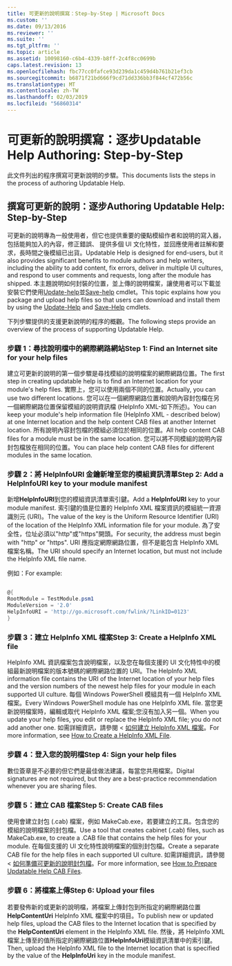 ```yaml
---
title: 可更新的說明撰寫：Step-by-Step | Microsoft Docs
ms.custom: ''
ms.date: 09/13/2016
ms.reviewer: ''
ms.suite: ''
ms.tgt_pltfrm: ''
ms.topic: article
ms.assetid: 10098160-c6b4-4339-b8ff-2c4f8cc0699b
caps.latest.revision: 13
ms.openlocfilehash: fbc77cc0fafce93d239da1c459d4b761b21ef3cb
ms.sourcegitcommit: b6871f21bd666f9cd71dd336bb3f844cf472b56c
ms.translationtype: MT
ms.contentlocale: zh-TW
ms.lasthandoff: 02/03/2019
ms.locfileid: "56860314"
---
```

# <a name="updatable-help-authoring-step-by-step"></a><span data-ttu-id="62cb4-102">可更新的說明撰寫：逐步</span><span class="sxs-lookup"><span data-stu-id="62cb4-102">Updatable Help Authoring: Step-by-Step</span></span>

<span data-ttu-id="62cb4-103">此文件列出的程序撰寫可更新說明的步驟。</span><span class="sxs-lookup"><span data-stu-id="62cb4-103">This documents lists the steps in the process of authoring Updatable Help.</span></span>

## <a name="authoring-updatable-help-step-by-step"></a><span data-ttu-id="62cb4-104">撰寫可更新的說明：逐步</span><span class="sxs-lookup"><span data-stu-id="62cb4-104">Authoring Updatable Help: Step-by-Step</span></span>

<span data-ttu-id="62cb4-105">可更新的說明專為一般使用者，但它也提供重要的優點模組作者和說明的寫入器，包括能夠加入的內容，修正錯誤、 提供多個 UI 文化特性，並回應使用者註解和要求，長時間之後模組已出貨。</span><span class="sxs-lookup"><span data-stu-id="62cb4-105">Updatable Help is designed for end-users, but it also provides significant benefits to module authors and help writers, including the ability to add content, fix errors, deliver in multiple UI cultures, and respond to user comments and requests, long after the module has shipped.</span></span> <span data-ttu-id="62cb4-106">本主題說明如何封裝的位置，並上傳的說明檔案，讓使用者可以下載並安裝它們使用[Update-help](/powershell/module/Microsoft.PowerShell.Core/Update-Help)並[Save-help](/powershell/module/Microsoft.PowerShell.Core/Save-Help) cmdlet。</span><span class="sxs-lookup"><span data-stu-id="62cb4-106">This topic explains how you package and upload help files so that users can download and install them by using the [Update-Help](/powershell/module/Microsoft.PowerShell.Core/Update-Help) and [Save-Help](/powershell/module/Microsoft.PowerShell.Core/Save-Help) cmdlets.</span></span>

<span data-ttu-id="62cb4-107">下列步驟提供的支援更新說明的程序的概觀。</span><span class="sxs-lookup"><span data-stu-id="62cb4-107">The following steps provide an overview of the process of supporting Updatable Help.</span></span>

### <a name="step-1-find-an-internet-site-for-your-help-files"></a><span data-ttu-id="62cb4-108">步驟 1：尋找說明檔中的網際網路網站</span><span class="sxs-lookup"><span data-stu-id="62cb4-108">Step 1: Find an Internet site for your help files</span></span>

<span data-ttu-id="62cb4-109">建立可更新的說明的第一個步驟是尋找模組的說明檔案的網際網路位置。</span><span class="sxs-lookup"><span data-stu-id="62cb4-109">The first step in creating updatable help is to find an Internet location for your module's help files.</span></span> <span data-ttu-id="62cb4-110">實際上，您可以使用兩個不同的位置。</span><span class="sxs-lookup"><span data-stu-id="62cb4-110">Actually, you can use two different locations.</span></span> <span data-ttu-id="62cb4-111">您可以在一個網際網路位置和說明內容封包檔在另一個網際網路位置保留模組的說明資訊檔 (HelpInfo XML-如下所述)。</span><span class="sxs-lookup"><span data-stu-id="62cb4-111">You can keep your module's help information file (HelpInfo XML - described below) at one Internet location and the help content CAB files at another Internet location.</span></span> <span data-ttu-id="62cb4-112">所有說明內容封包檔的模組必須位於相同的位置。</span><span class="sxs-lookup"><span data-stu-id="62cb4-112">All help content CAB files for a module must be in the same location.</span></span> <span data-ttu-id="62cb4-113">您可以將不同模組的說明內容封包檔放在相同的位置。</span><span class="sxs-lookup"><span data-stu-id="62cb4-113">You can place help content CAB files for different modules in the same location.</span></span>

### <a name="step-2-add-a-helpinfouri-key-to-your-module-manifest"></a><span data-ttu-id="62cb4-114">步驟 2：將 HelpInfoURI 金鑰新增至您的模組資訊清單</span><span class="sxs-lookup"><span data-stu-id="62cb4-114">Step 2: Add a HelpInfoURI key to your module manifest</span></span>

<span data-ttu-id="62cb4-115">新增**HelpInfoURI**到您的模組資訊清單索引鍵。</span><span class="sxs-lookup"><span data-stu-id="62cb4-115">Add a **HelpInfoURI** key to your module manifest.</span></span> <span data-ttu-id="62cb4-116">索引鍵的值是位置的 HelpInfo XML 檔案資訊的模組統一資源識別元 (URI)。</span><span class="sxs-lookup"><span data-stu-id="62cb4-116">The value of the key is the Uniform Resource Identifier (URI) of the location of the HelpInfo XML information file for your module.</span></span> <span data-ttu-id="62cb4-117">為了安全性，位址必須以"http"或"https"開頭。</span><span class="sxs-lookup"><span data-stu-id="62cb4-117">For security, the address must begin with "http" or "https".</span></span> <span data-ttu-id="62cb4-118">URI 應指定網際網路位置，但不是能包含 HelpInfo XML 檔案名稱。</span><span class="sxs-lookup"><span data-stu-id="62cb4-118">The URI should specify an Internet location, but must not include the HelpInfo XML file name.</span></span>

<span data-ttu-id="62cb4-119">例如：</span><span class="sxs-lookup"><span data-stu-id="62cb4-119">For example:</span></span>

```powershell

@{
RootModule = TestModule.psm1
ModuleVersion = '2.0'
HelpInfoURI = 'http://go.microsoft.com/fwlink/?LinkID=0123'
}
```

### <a name="step-3-create-a-helpinfo-xml-file"></a><span data-ttu-id="62cb4-120">步驟 3：建立 HelpInfo XML 檔案</span><span class="sxs-lookup"><span data-stu-id="62cb4-120">Step 3: Create a HelpInfo XML file</span></span>

<span data-ttu-id="62cb4-121">HelpInfo XML 資訊檔案包含說明檔案，以及您在每個支援的 UI 文化特性中的模組最新說明檔案的版本號碼的網際網路位置的 URI。</span><span class="sxs-lookup"><span data-stu-id="62cb4-121">The HelpInfo XML information file contains the URI of the Internet location of your help files and the version numbers of the newest help files for your module in each supported UI culture.</span></span> <span data-ttu-id="62cb4-122">每個 Windows PowerShell 模組具有一個 HelpInfo XML 檔案。</span><span class="sxs-lookup"><span data-stu-id="62cb4-122">Every Windows PowerShell module has one HelpInfo XML file.</span></span> <span data-ttu-id="62cb4-123">當您更新說明檔案時，編輯或取代 HelpInfo XML 檔案;您沒有加入另一個。</span><span class="sxs-lookup"><span data-stu-id="62cb4-123">When you update your help files, you edit or replace the HelpInfo XML file; you do not add another one.</span></span> <span data-ttu-id="62cb4-124">如需詳細資訊，請參閱 <<c0> [ 如何建立 HelpInfo XML 檔案](./how-to-create-a-helpinfo-xml-file.md)。</span><span class="sxs-lookup"><span data-stu-id="62cb4-124">For more information, see [How to Create a HelpInfo XML File](./how-to-create-a-helpinfo-xml-file.md).</span></span>

### <a name="step-4-sign-your-help-files"></a><span data-ttu-id="62cb4-125">步驟 4：登入您的說明檔</span><span class="sxs-lookup"><span data-stu-id="62cb4-125">Step 4: Sign your help files</span></span>

<span data-ttu-id="62cb4-126">數位簽章是不必要的但它們是最佳做法建議，每當您共用檔案。</span><span class="sxs-lookup"><span data-stu-id="62cb4-126">Digital signatures are not required, but they are a best-practice recommendation whenever you are sharing files.</span></span>

### <a name="step-5-create-cab-files"></a><span data-ttu-id="62cb4-127">步驟 5：建立 CAB 檔案</span><span class="sxs-lookup"><span data-stu-id="62cb4-127">Step 5: Create CAB files</span></span>

<span data-ttu-id="62cb4-128">使用會建立封包 (.cab) 檔案，例如 MakeCab.exe，若要建立的工具。包含您的模組的說明檔案的封包檔。</span><span class="sxs-lookup"><span data-stu-id="62cb4-128">Use a tool that creates cabinet (.cab) files, such as MakeCab.exe, to create a .CAB file that contains the help files for your module.</span></span> <span data-ttu-id="62cb4-129">在每個支援的 UI 文化特性說明檔案的個別封包檔。</span><span class="sxs-lookup"><span data-stu-id="62cb4-129">Create a separate CAB file for the help files in each supported UI culture.</span></span> <span data-ttu-id="62cb4-130">如需詳細資訊，請參閱 <<c0> [ 如何準備可更新的說明封包檔](./how-to-prepare-updatable-help-cab-files.md)。</span><span class="sxs-lookup"><span data-stu-id="62cb4-130">For more information, see [How to Prepare Updatable Help CAB Files](./how-to-prepare-updatable-help-cab-files.md).</span></span>

### <a name="step-6-upload-your-files"></a><span data-ttu-id="62cb4-131">步驟 6：將檔案上傳</span><span class="sxs-lookup"><span data-stu-id="62cb4-131">Step 6: Upload your files</span></span>

<span data-ttu-id="62cb4-132">若要發佈新的或更新的說明檔，將檔案上傳封包到所指定的網際網路位置**HelpContentUri** HelpInfo XML 檔案中的項目。</span><span class="sxs-lookup"><span data-stu-id="62cb4-132">To publish new or updated help files, upload the CAB files to the Internet location that is specified by the **HelpContentUri** element in the HelpInfo XML file.</span></span> <span data-ttu-id="62cb4-133">然後，將 HelpInfo XML 檔案上傳至的值所指定的網際網路位置**HelpInfoUri**模組資訊清單中的索引鍵。</span><span class="sxs-lookup"><span data-stu-id="62cb4-133">Then, upload the HelpInfo XML file to the Internet location that is specified by the value of the **HelpInfoUri** key in the module manifest.</span></span>
